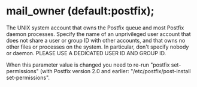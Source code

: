 # mail_owner (default:postfix); 


The UNIX system account that owns the Postfix queue and most Postfix
daemon processes.  Specify the name of an unprivileged user account
that does not share a user or group ID with other accounts, and that
owns no other files
or processes on the system.  In particular, don't specify nobody
or daemon.  PLEASE USE A DEDICATED USER ID AND GROUP ID.



When this parameter value is changed you need to re-run "postfix
set-permissions" (with Postfix version 2.0 and earlier:
"/etc/postfix/post-install set-permissions".



